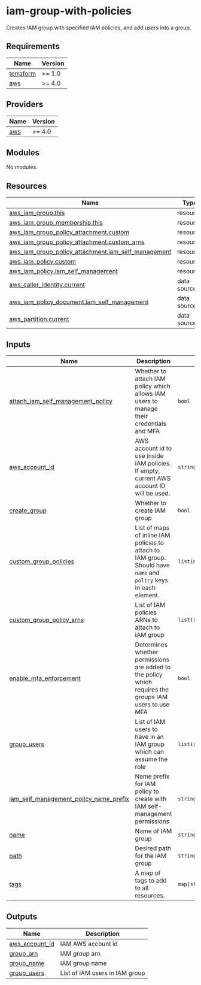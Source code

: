 # iam-group-with-policies

Creates IAM group with specified IAM policies, and add users into a group.

<!-- BEGINNING OF PRE-COMMIT-TERRAFORM DOCS HOOK -->
## Requirements

| Name | Version |
|------|---------|
| <a name="requirement_terraform"></a> [terraform](#requirement\_terraform) | >= 1.0 |
| <a name="requirement_aws"></a> [aws](#requirement\_aws) | >= 4.0 |

## Providers

| Name | Version |
|------|---------|
| <a name="provider_aws"></a> [aws](#provider\_aws) | >= 4.0 |

## Modules

No modules.

## Resources

| Name | Type |
|------|------|
| [aws_iam_group.this](https://registry.terraform.io/providers/hashicorp/aws/latest/docs/resources/iam_group) | resource |
| [aws_iam_group_membership.this](https://registry.terraform.io/providers/hashicorp/aws/latest/docs/resources/iam_group_membership) | resource |
| [aws_iam_group_policy_attachment.custom](https://registry.terraform.io/providers/hashicorp/aws/latest/docs/resources/iam_group_policy_attachment) | resource |
| [aws_iam_group_policy_attachment.custom_arns](https://registry.terraform.io/providers/hashicorp/aws/latest/docs/resources/iam_group_policy_attachment) | resource |
| [aws_iam_group_policy_attachment.iam_self_management](https://registry.terraform.io/providers/hashicorp/aws/latest/docs/resources/iam_group_policy_attachment) | resource |
| [aws_iam_policy.custom](https://registry.terraform.io/providers/hashicorp/aws/latest/docs/resources/iam_policy) | resource |
| [aws_iam_policy.iam_self_management](https://registry.terraform.io/providers/hashicorp/aws/latest/docs/resources/iam_policy) | resource |
| [aws_caller_identity.current](https://registry.terraform.io/providers/hashicorp/aws/latest/docs/data-sources/caller_identity) | data source |
| [aws_iam_policy_document.iam_self_management](https://registry.terraform.io/providers/hashicorp/aws/latest/docs/data-sources/iam_policy_document) | data source |
| [aws_partition.current](https://registry.terraform.io/providers/hashicorp/aws/latest/docs/data-sources/partition) | data source |

## Inputs

| Name | Description | Type | Default | Required |
|------|-------------|------|---------|:--------:|
| <a name="input_attach_iam_self_management_policy"></a> [attach\_iam\_self\_management\_policy](#input\_attach\_iam\_self\_management\_policy) | Whether to attach IAM policy which allows IAM users to manage their credentials and MFA | `bool` | `true` | no |
| <a name="input_aws_account_id"></a> [aws\_account\_id](#input\_aws\_account\_id) | AWS account id to use inside IAM policies. If empty, current AWS account ID will be used. | `string` | `""` | no |
| <a name="input_create_group"></a> [create\_group](#input\_create\_group) | Whether to create IAM group | `bool` | `true` | no |
| <a name="input_custom_group_policies"></a> [custom\_group\_policies](#input\_custom\_group\_policies) | List of maps of inline IAM policies to attach to IAM group. Should have `name` and `policy` keys in each element. | `list(map(string))` | `[]` | no |
| <a name="input_custom_group_policy_arns"></a> [custom\_group\_policy\_arns](#input\_custom\_group\_policy\_arns) | List of IAM policies ARNs to attach to IAM group | `list(string)` | `[]` | no |
| <a name="input_enable_mfa_enforcement"></a> [enable\_mfa\_enforcement](#input\_enable\_mfa\_enforcement) | Determines whether permissions are added to the policy which requires the groups IAM users to use MFA | `bool` | `true` | no |
| <a name="input_group_users"></a> [group\_users](#input\_group\_users) | List of IAM users to have in an IAM group which can assume the role | `list(string)` | `[]` | no |
| <a name="input_iam_self_management_policy_name_prefix"></a> [iam\_self\_management\_policy\_name\_prefix](#input\_iam\_self\_management\_policy\_name\_prefix) | Name prefix for IAM policy to create with IAM self-management permissions | `string` | `"IAMSelfManagement-"` | no |
| <a name="input_name"></a> [name](#input\_name) | Name of IAM group | `string` | `""` | no |
| <a name="input_path"></a> [path](#input\_path) | Desired path for the IAM group | `string` | `"/"` | no |
| <a name="input_tags"></a> [tags](#input\_tags) | A map of tags to add to all resources. | `map(string)` | `{}` | no |

## Outputs

| Name | Description |
|------|-------------|
| <a name="output_aws_account_id"></a> [aws\_account\_id](#output\_aws\_account\_id) | IAM AWS account id |
| <a name="output_group_arn"></a> [group\_arn](#output\_group\_arn) | IAM group arn |
| <a name="output_group_name"></a> [group\_name](#output\_group\_name) | IAM group name |
| <a name="output_group_users"></a> [group\_users](#output\_group\_users) | List of IAM users in IAM group |
<!-- END OF PRE-COMMIT-TERRAFORM DOCS HOOK -->
